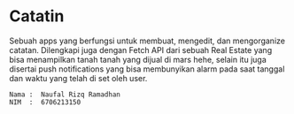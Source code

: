 # Catatin

Sebuah apps yang berfungsi untuk membuat, mengedit, dan mengorganize catatan. Dilengkapi juga dengan Fetch API dari sebuah Real Estate yang bisa menampilkan tanah tanah yang dijual di mars hehe, selain itu juga disertai push notifications yang bisa membunyikan alarm pada saat tanggal dan waktu yang telah di set oleh user.

```
Nama :  Naufal Rizq Ramadhan
NIM  :  6706213150
```
